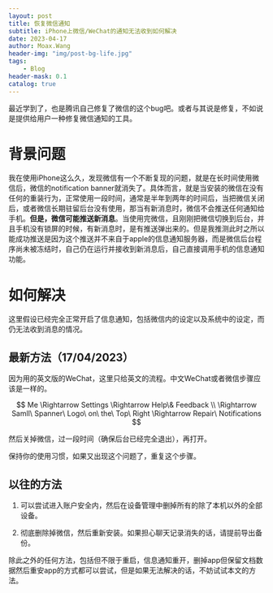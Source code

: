 ```yaml
---
layout: post
title: 恢复微信通知
subtitle: iPhone上微信/WeChat的通知无法收到如何解决
date: 2023-04-17
author: Moax.Wang
header-img: "img/post-bg-life.jpg"
tags:
    - Blog
header-mask: 0.1
catalog: true
---
```


最近学到了，也是腾讯自己修复了微信的这个bug吧。或者与其说是修复，不如说是提供给用户一种修复微信通知的工具。

# 背景问题

我在使用iPhone这么久，发现微信有一个不断复现的问题，就是在长时间使用微信后，微信的notification banner就消失了。具体而言，就是当安装的微信在没有任何的重装行为，正常使用一段时间，通常是半年到两年的时间后，当把微信关闭后，或者微信长期驻留后台没有使用，那当有新消息时，微信不会推送任何通知给手机。**但是，微信可能推送新消息**。当使用完微信，且刚刚把微信切换到后台，并且手机没有锁屏的时候，有新消息时，是有推送弹出来的。但是我推测此时之所以能成功推送是因为这个推送并不来自于apple的信息通知服务器，而是微信后台程序尚未被冻结时，自己仍在运行并接收到新消息后，自己直接调用手机的信息通知功能。

# 如何解决

这里假设已经完全正常开启了信息通知，包括微信内的设定以及系统中的设定，而仍无法收到消息的情况。

## 最新方法（17/04/2023）

因为用的英文版的WeChat，这里只给英文的流程。中文WeChat或者微信步骤应该是一样的。

$$
Me \Rightarrow Settings \Rightarrow Help\& Feedback \\
\Rightarrow Samll\ Spanner\ Logo\ on\ the\ Top\ Right \Rightarrow Repair\ Notifications
$$

然后关掉微信，过一段时间（确保后台已经完全退出），再打开。

保持你的使用习惯，如果又出现这个问题了，重复这个步骤。

## 以往的方法

1. 可以尝试进入账户安全内，然后在设备管理中删掉所有的除了本机以外的全部设备。

2. 彻底删除掉微信，然后重新安装。如果担心聊天记录消失的话，请提前导出备份。

除此之外的任何方法，包括但不限于重启，信息通知重开，删掉app但保留文档数据然后重安app的方式都可以尝试，但是如果无法解决的话，不妨试试本文的方法。
